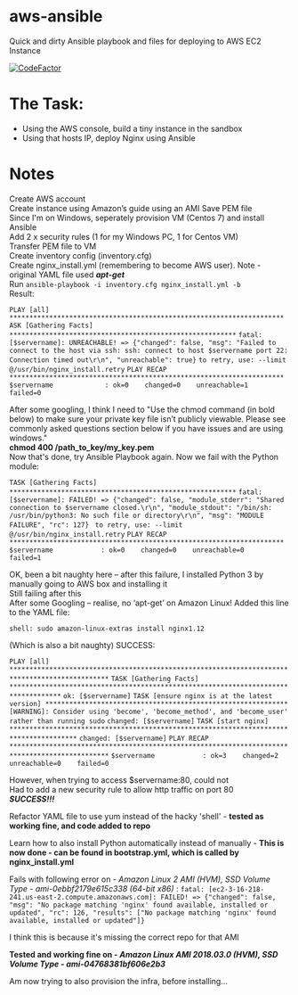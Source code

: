 # aws-ansible
Quick and dirty Ansible playbook and files for deploying to AWS EC2 Instance

[![CodeFactor](https://www.codefactor.io/repository/github/mla0/aws-ansible/badge)](https://www.codefactor.io/repository/github/mla0/aws-ansible)

# The Task:
+ Using the AWS console, build a tiny instance in the sandbox
+ Using that hosts IP, deploy Nginx using Ansible

# Notes

Create AWS account  
Create instance using Amazon’s guide using an AMI
Save PEM file  
Since I'm on Windows, seperately provision VM (Centos 7) and install Ansible  
Add 2 x security rules (1 for my Windows PC, 1 for Centos VM)  
Transfer PEM file to VM  
Create inventory config (inventory.cfg)  
Create nginx_install.yml (remembering to become AWS user).  Note - original YAML file used ***apt-get***  
Run `ansible-playbook -i inventory.cfg nginx_install.yml -b`  
Result:  

`PLAY [all] *********************************************************************`
`ASK [Gathering Facts] *********************************************************`
`fatal: [$servername]: UNREACHABLE! => {"changed": false, "msg": "Failed to connect to the host via ssh: ssh: connect to host $servername port 22: Connection timed out\r\n", "unreachable": true}`
       `to retry, use: --limit @/usr/bin/nginx_install.retry`
 `PLAY RECAP *********************************************************************`
`$servername             : ok=0    changed=0    unreachable=1    failed=0` 


After some googling, I think I need to "Use the chmod command (in bold below) to make sure your private key file isn’t publicly viewable. Please see commonly asked questions section below if you have issues and are using windows."  
**chmod 400 /path_to_key/my_key.pem**  
Now that's done, try Ansible Playbook again.  Now we fail with the Python module:


`TASK [Gathering Facts] *********************************************************`
`fatal: [$servername]: FAILED! => {"changed": false, "module_stderr": "Shared connection to $servername closed.\r\n", "module_stdout": "/bin/sh: /usr/bin/python3: No such file or directory\r\n", "msg": "MODULE FAILURE", "rc": 127}`
      ` to retry, use: --limit @/usr/bin/nginx_install.retry`
 `PLAY RECAP *********************************************************************`
`$servername            : ok=0    changed=0    unreachable=0    failed=1`  


OK, been a bit naughty here – after this failure, I installed Python 3 by manually going to AWS box and installing it  
Still failing after this  
After some Googling – realise, no ‘apt-get’ on Amazon Linux!
Added this line to the YAML file:  


`shell: sudo amazon-linux-extras install nginx1.12` 


(Which is also a bit naughty)
SUCCESS:

`PLAY [all] ***********************************************************************************************`
 `TASK [Gathering Facts] ***********************************************************************************`
`ok: [$servername]`
 `TASK [ensure nginx is at the latest version] *************************************************************`
 `[WARNING]: Consider using 'become', 'become_method', and 'become_user' rather than running sudo`
 `changed: [$servername]`
 `TASK [start nginx] ***************************************************************************************`
`changed: [$servername]`
 `PLAY RECAP ***********************************************************************************************`
`$servername            : ok=3    changed=2    unreachable=0    failed=0   `


However, when trying to access $servername:80, could not  
Had to add a new security rule to allow http traffic on port 80  
***SUCCESS!!!***
 
Refactor YAML file to use yum instead of the hacky 'shell' - **tested as working fine, and code added to repo**

Learn how to also install Python automatically instead of manually - **This is now done - can be found in bootstrap.yml, which is called by nginx_install.yml**

Fails with following error on - *Amazon Linux 2 AMI (HVM), SSD Volume Type - ami-0ebbf2179e615c338 (64-bit x86)* :
`fatal: [ec2-3-16-218-241.us-east-2.compute.amazonaws.com]: FAILED! => {"changed": false, "msg": "No package matching 'nginx' found available, installed or updated", "rc": 126, "results": ["No package matching 'nginx' found available, installed or updated"]} `

I think this is because it's missing the correct repo for that AMI

**Tested and working fine on - *Amazon Linux AMI 2018.03.0 (HVM), SSD Volume Type - ami-04768381bf606e2b3***

Am now trying to also provision the infra, before installing...


